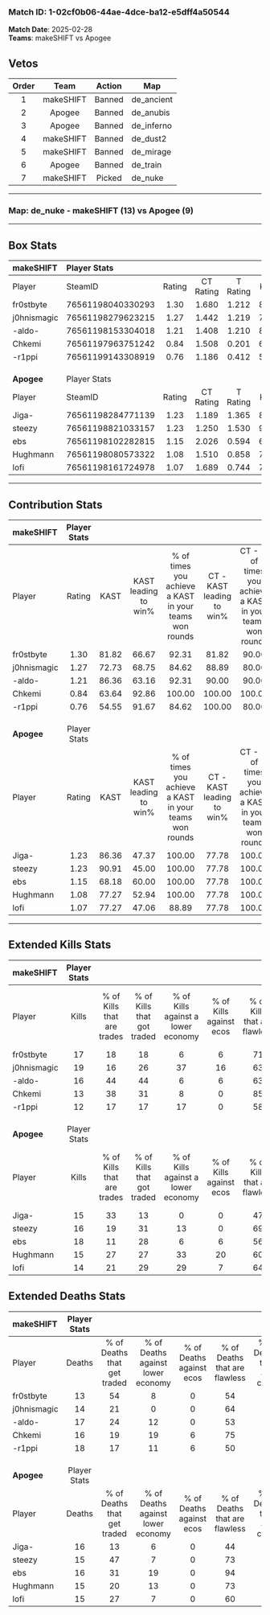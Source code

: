 ### Match ID: 1-02cf0b06-44ae-4dce-ba12-e5dff4a50544  
**Match Date**: 2025-02-28  
**Teams**: makeSHIFT vs Apogee  

## Vetos  

| Order | Team | Action | Map |
| :---: | :--: | :----: | --- |
| 1 | makeSHIFT | Banned | de_ancient |
| 2 | Apogee | Banned | de_anubis |
| 3 | Apogee | Banned | de_inferno |
| 4 | makeSHIFT | Banned | de_dust2 |
| 5 | makeSHIFT | Banned | de_mirage |
| 6 | Apogee | Banned | de_train |
| 7 | makeSHIFT | Picked | de_nuke |

---  

### **Map**: de_nuke - makeSHIFT (13) vs Apogee (9)  
---  

## Box Stats  

| **makeSHIFT** | Player Stats      |        |           |          |       |      |       |         |        |      |     |
| :- | :- | :-: | :-: | :-: | :-: | :-: | :-: | :-: | :-: | :-: | :-: |
| Player        | SteamID           | Rating | CT Rating | T Rating | KAST  | ADR  | Kills | Assists | Deaths | K/D  | HS% |
| fr0stbyte     | 76561198040330293 |  1.30  |   1.680   |  1.212   | 81.82 | 79.5 |  17   |    7    |   13   | 1.31 | 47  |
| j0hnismagic   | 76561198279623215 |  1.27  |   1.442   |  1.219   | 72.73 | 79.6 |  19   |    3    |   14   | 1.36 | 36  |
| -aldo-        | 76561198153304018 |  1.21  |   1.408   |  1.210   | 86.36 | 87.0 |  16   |    6    |   17   | 0.94 | 56  |
| Chkemi        | 76561197963751242 |  0.84  |   1.508   |  0.201   | 63.64 | 55.8 |  13   |    3    |   16   | 0.81 | 46  |
| -r1ppi        | 76561199143308919 |  0.76  |   1.186   |  0.412   | 54.55 | 74.8 |  12   |    6    |   18   | 0.67 | 58  |
|               |                   |        |           |          |       |      |       |         |        |      |     |
|               |                   |        |           |          |       |      |       |         |        |      |     |
|               |                   |        |           |          |       |      |       |         |        |      |     |
| **Apogee**    | Player Stats      |        |           |          |       |      |       |         |        |      |     |
| Player        | SteamID           | Rating | CT Rating | T Rating | KAST  | ADR  | Kills | Assists | Deaths | K/D  | HS% |
| Jiga-         | 76561198284771139 |  1.23  |   1.189   |  1.365   | 86.36 | 90.2 |  15   |   11    |   16   | 0.94 | 26  |
| steezy        | 76561198821033157 |  1.23  |   1.250   |  1.530   | 90.91 | 69.8 |  16   |    4    |   15   | 1.07 | 56  |
| ebs           | 76561198102282815 |  1.15  |   2.026   |  0.594   | 68.18 | 79.8 |  18   |    3    |   16   | 1.13 | 66  |
| Hughmann      | 76561198080573322 |  1.08  |   1.510   |  0.858   | 77.27 | 65.9 |  15   |    4    |   15   | 1.00 | 73  |
| lofi          | 76561198161724978 |  1.07  |   1.689   |  0.744   | 77.27 | 76.2 |  14   |    4    |   15   | 0.93 | 50  |
---  

## Contribution Stats  

| **makeSHIFT** | Player Stats |       |                      |                                                        |                           |                                                             |                          |                                                            |
| :- | :-: | :-: | :-: | :-: | :-: | :-: | :-: | :-: |
| Player        |    Rating    | KAST  | KAST leading to win% | % of times you achieve a KAST in your teams won rounds | CT - KAST leading to win% | CT - % of times you achieve a KAST in your teams won rounds | T - KAST leading to win% | T - % of times you achieve a KAST in your teams won rounds |
| fr0stbyte     |     1.30     | 81.82 |        66.67         |                         92.31                          |           81.82           |                            90.00                            |          42.86           |                           100.00                           |
| j0hnismagic   |     1.27     | 72.73 |        68.75         |                         84.62                          |           88.89           |                            80.00                            |          42.86           |                           100.00                           |
| -aldo-        |     1.21     | 86.36 |        63.16         |                         92.31                          |           90.00           |                            90.00                            |          33.33           |                           100.00                           |
| Chkemi        |     0.84     | 63.64 |        92.86         |                         100.00                         |          100.00           |                           100.00                            |          75.00           |                           100.00                           |
| -r1ppi        |     0.76     | 54.55 |        91.67         |                         84.62                          |          100.00           |                            80.00                            |          75.00           |                           100.00                           |
|               |              |       |                      |                                                        |                           |                                                             |                          |                                                            |
|               |              |       |                      |                                                        |                           |                                                             |                          |                                                            |
|               |              |       |                      |                                                        |                           |                                                             |                          |                                                            |
| **Apogee**    | Player Stats |       |                      |                                                        |                           |                                                             |                          |                                                            |
| Player        |    Rating    | KAST  | KAST leading to win% | % of times you achieve a KAST in your teams won rounds | CT - KAST leading to win% | CT - % of times you achieve a KAST in your teams won rounds | T - KAST leading to win% | T - % of times you achieve a KAST in your teams won rounds |
| Jiga-         |     1.23     | 86.36 |        47.37         |                         100.00                         |           77.78           |                           100.00                            |          20.00           |                           100.00                           |
| steezy        |     1.23     | 90.91 |        45.00         |                         100.00                         |           77.78           |                           100.00                            |          18.18           |                           100.00                           |
| ebs           |     1.15     | 68.18 |        60.00         |                         100.00                         |           77.78           |                           100.00                            |          33.33           |                           100.00                           |
| Hughmann      |     1.08     | 77.27 |        52.94         |                         100.00                         |           77.78           |                           100.00                            |          25.00           |                           100.00                           |
| lofi          |     1.07     | 77.27 |        47.06         |                         88.89                          |           77.78           |                           100.00                            |          12.50           |                           50.00                            |
---  

## Extended Kills Stats  

| **makeSHIFT** | Player Stats |                            |                            |                                    |                         |                              |                                 |                                       |                    |           |
| :- | :-: | :-: | :-: | :-: | :-: | :-: | :-: | :-: | :-: | :-: |
| Player        |    Kills     | % of Kills that are trades | % of Kills that got traded | % of Kills against a lower economy | % of Kills against ecos | % of Kills that are flawless | % of Kills that are close duels | % of Kills that are assisted by flash | Pistol Round Kills | AWP Kills |
| fr0stbyte     |      17      |             18             |             18             |                 6                  |            6            |              71              |                0                |                   0                   |         0          |     0     |
| j0hnismagic   |      19      |             16             |             26             |                 37                 |           16            |              63              |                0                |                   5                   |         6          |     1     |
| -aldo-        |      16      |             44             |             44             |                 6                  |            6            |              63              |                0                |                   6                   |         0          |     1     |
| Chkemi        |      13      |             38             |             31             |                 8                  |            0            |              85              |                0                |                   0                   |         0          |     2     |
| -r1ppi        |      12      |             17             |             17             |                 17                 |            0            |              58              |                8                |                  17                   |         0          |     3     |
|               |              |                            |                            |                                    |                         |                              |                                 |                                       |                    |           |
|               |              |                            |                            |                                    |                         |                              |                                 |                                       |                    |           |
|               |              |                            |                            |                                    |                         |                              |                                 |                                       |                    |           |
| **Apogee**    | Player Stats |                            |                            |                                    |                         |                              |                                 |                                       |                    |           |
| Player        |    Kills     | % of Kills that are trades | % of Kills that got traded | % of Kills against a lower economy | % of Kills against ecos | % of Kills that are flawless | % of Kills that are close duels | % of Kills that are assisted by flash | Pistol Round Kills | AWP Kills |
| Jiga-         |      15      |             33             |             13             |                 0                  |            0            |              47              |                0                |                   0                   |         5          |     2     |
| steezy        |      16      |             19             |             31             |                 13                 |            0            |              69              |                6                |                   6                   |         0          |     1     |
| ebs           |      18      |             11             |             28             |                 6                  |            6            |              56              |                6                |                   0                   |         0          |     3     |
| Hughmann      |      15      |             27             |             27             |                 33                 |           20            |              60              |               13                |                   0                   |         0          |     0     |
| lofi          |      14      |             21             |             29             |                 29                 |            7            |              64              |                0                |                   7                   |         0          |     3     |
## Extended Deaths Stats  

| **makeSHIFT** | Player Stats |                             |                                   |                          |                               |                            |                           |               |
| :- | :-: | :-: | :-: | :-: | :-: | :-: | :-: | :-: |
| Player        |    Deaths    | % of Deaths that get traded | % of Deaths against lower economy | % of Deaths against ecos | % of Deaths that are flawless | % of Deaths that are close | % of Deaths while blinded | Deaths to AWP |
| fr0stbyte     |      13      |             54              |                 8                 |            0             |              54               |             8              |             0             |       1       |
| j0hnismagic   |      14      |             21              |                 0                 |            0             |              64               |             7              |             7             |       2       |
| -aldo-        |      17      |             24              |                12                 |            0             |              53               |             6              |             0             |       0       |
| Chkemi        |      16      |             19              |                19                 |            6             |              75               |             0              |             6             |       1       |
| -r1ppi        |      18      |             17              |                11                 |            6             |              50               |             6              |             0             |       1       |
|               |              |                             |                                   |                          |                               |                            |                           |               |
|               |              |                             |                                   |                          |                               |                            |                           |               |
|               |              |                             |                                   |                          |                               |                            |                           |               |
| **Apogee**    | Player Stats |                             |                                   |                          |                               |                            |                           |               |
| Player        |    Deaths    | % of Deaths that get traded | % of Deaths against lower economy | % of Deaths against ecos | % of Deaths that are flawless | % of Deaths that are close | % of Deaths while blinded | Deaths to AWP |
| Jiga-         |      16      |             13              |                 6                 |            0             |              44               |             6              |             0             |       4       |
| steezy        |      15      |             47              |                 7                 |            0             |              73               |             0              |             7             |       0       |
| ebs           |      16      |             31              |                19                 |            0             |              94               |             0              |             6             |       0       |
| Hughmann      |      15      |             20              |                13                 |            0             |              73               |             0              |             0             |       2       |
| lofi          |      15      |             27              |                 7                 |            0             |              60               |             0              |            13             |       0       |
